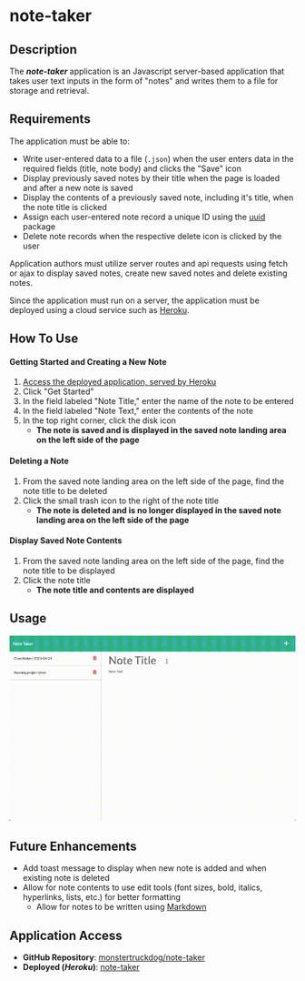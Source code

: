 # note-taker


## Description

The ***note-taker*** application is an Javascript server-based application that takes user text inputs in the form of "notes" and writes them to a file for storage and retrieval.  

## Requirements

The application must be able to:

* Write user-entered data to a file (`.json`) when the user enters data in the required fields (title, note body) and clicks the "Save" icon
* Display previously saved notes by their title when the page is loaded and after a new note is saved
* Display the contents of a previously saved note, including it's title, when the note title is clicked
* Assign each user-entered note record a unique ID using the [uuid](https://www.npmjs.com/package/uuid) package
* Delete note records when the respective delete icon is clicked by the user

Application authors must utilize server routes and api requests using fetch or ajax to display saved notes, create new saved notes and delete existing notes.

Since the application must run on a server, the application must be deployed using a cloud service such as [Heroku](https://www.heroku.com/).

## How To Use

#### Getting Started and Creating a New Note

1. [Access the deployed application, served by Heroku](https://note-taker-civils.herokuapp.com/)
2. Click "Get Started"
3. In the field labeled "Note Title," enter the name of the note to be entered
4. In the field labeled "Note Text," enter the contents of the note
5. In the top right corner, click the disk icon
    * **The note is saved and is displayed in the saved note landing area on the left side of the page**

#### Deleting a Note

1. From the saved note landing area on the left side of the page, find the note title to be deleted
2. Click the small trash icon to the right of the note title
    * **The note is deleted and is no longer displayed in the saved note landing area on the left side of the page**

#### Display Saved Note Contents

1. From the saved note landing area on the left side of the page, find the note title to be displayed
2. Click the note title
    * **The note title and contents are displayed**

## Usage

![11_note-taker_001_add-view-delete](./readme_assets/11_note-taker_001_add-view-delete.gif)

## Future Enhancements

* Add toast message to display when new note is added and when existing note is deleted
* Allow for note contents to use edit tools (font sizes, bold, italics, hyperlinks, lists, etc.) for better formatting
    - Allow for notes to be written using [Markdown](https://www.markdownguide.org/)

## Application Access

* **GitHub Repository**:  [monstertruckdog/note-taker](https://github.com/monstertruckdog/note-taker)
* **Deployed (*Heroku*)**:  [note-taker](https://note-taker-civils.herokuapp.com/)
